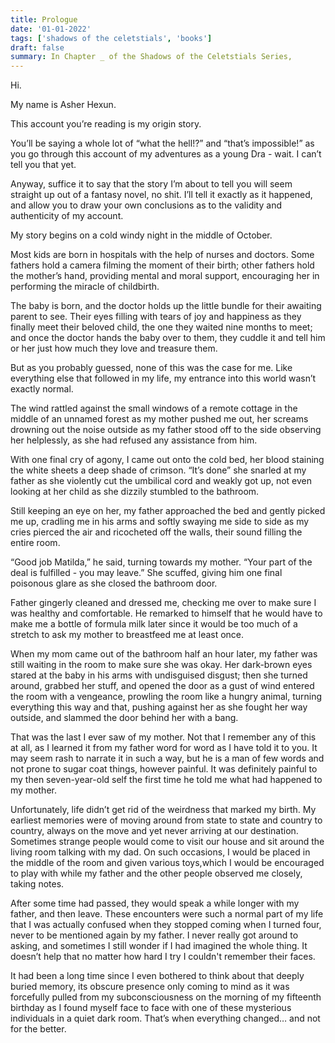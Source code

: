 ```yaml
---
title: Prologue 
date: '01-01-2022'
tags: ['shadows of the celetstials', 'books']
draft: false
summary: In Chapter _ of the Shadows of the Celetstials Series, 
---
```






Hi.

My name is Asher Hexun.

This account you’re reading is my origin story. 

You’ll be saying a whole lot of “what the hell!?” and “that’s impossible!” as you go through this account of my adventures as a young Dra - wait. I can’t tell you that yet. 

Anyway, suffice it to say that the story I’m about to tell you will seem straight up out of a fantasy novel, no shit. I’ll tell it exactly as it happened, and allow you to draw your own conclusions as to the validity and authenticity of my account. 

My story begins on a cold windy night in the middle of October.

Most kids are born in hospitals with the help of nurses and doctors. Some fathers hold a camera filming the moment of their birth; other fathers hold the mother’s hand, providing mental and moral support, encouraging her in performing the miracle of childbirth.

The baby is born, and the doctor holds up the little bundle for their awaiting parent to see. Their eyes filling with tears of joy and happiness as they finally meet their beloved child, the one they waited nine months to meet; and once the doctor hands the baby over to them, they cuddle it and tell him or her just how much they love and treasure them. 

But as you probably guessed, none of this was the case for me. Like everything else that followed in my life, my entrance into this world wasn’t exactly normal.

The wind rattled against the small windows of a remote cottage in the middle of an unnamed forest as my mother pushed me out, her screams drowning out the noise outside as my father stood off to the side observing her helplessly, as she had refused any assistance from him.

With one final cry of agony, I came out onto the cold bed, her blood staining the white sheets a deep shade of crimson. “It’s done” she snarled at my father as she violently cut the umbilical cord and weakly got up, not even looking at her child as she dizzily stumbled to the bathroom. 

Still keeping an eye on her, my father approached the bed and gently picked me up, cradling me in his arms and softly swaying me side to side as my cries pierced the air and ricocheted off the walls, their sound filling the entire room.

“Good job Matilda,” he said, turning towards my mother. “Your part of the deal is fulfilled - you may leave.” She scuffed, giving him one final poisonous glare as she closed the bathroom door.

Father gingerly cleaned and dressed me, checking me over to make sure I was healthy and comfortable. He remarked to himself that he would have to make me a bottle of formula milk later since it would be too much of a stretch to ask my mother to breastfeed me at least once.

When my mom came out of the bathroom half an hour later, my father was still waiting in the room to make sure she was okay. Her dark-brown eyes stared at the baby in his arms with undisguised disgust; then she turned around, grabbed her stuff, and opened the door as a gust of wind entered the room with a vengeance, prowling the room like a hungry animal, turning everything this way and that, pushing against her as she fought her way outside, and slammed the door behind her with a bang.

That was the last I ever saw of my mother. Not that I remember any of this at all, as I learned it from my father word for word as I have told it to you. It may seem rash to narrate it in such a way, but he is a man of few words and not prone to sugar coat things, however painful. It was definitely painful to my then seven-year-old self the first time he told me what had happened to my mother.

Unfortunately, life didn’t get rid of the weirdness that marked my birth. My earliest memories were of moving around from state to state and country to country, always on the move and yet never arriving at our destination. Sometimes strange people would come to visit our house and sit around the living room talking with my dad. On such occasions, I would be placed in the middle of the room and given various toys,which I would be encouraged to play with while my father and the other people observed me closely, taking notes.

 After some time had passed, they would speak a while longer with my father, and then leave. These encounters were such a normal part of my life that I was actually confused when they stopped coming when I turned four, never to be mentioned again by my father. I never really got around to asking, and sometimes I still wonder if I had imagined the whole thing. It doesn’t help that no matter how hard I try I couldn't remember their faces.

It had been a long time since I even bothered to think about that deeply buried memory, its obscure presence only coming to mind as it was forcefully pulled from my subconsciousness on the morning of my fifteenth birthday as I found myself face to face with one of these mysterious individuals in a quiet dark room. That’s when everything changed… and not for the better.


